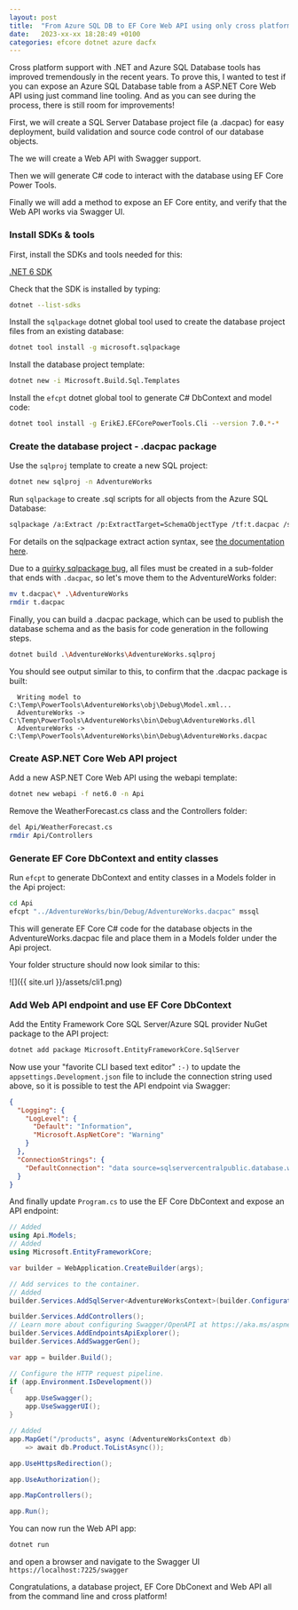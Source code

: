 ```yaml
---
layout: post
title:  "From Azure SQL DB to EF Core Web API using only cross platform CLI tools"
date:   2023-xx-xx 18:28:49 +0100
categories: efcore dotnet azure dacfx
---
```


Cross platform support with .NET and Azure SQL Database tools has improved tremendously in the recent years. To prove this, I wanted to test if you can expose an Azure SQL Database table from a ASP.NET Core Web API using just command line tooling. And as you can see during the process, there is still room for improvements!

First, we will create a SQL Server Database project file (a .dacpac) for easy deployment, build validation and source code control of our database objects. 

The we will create a Web API with Swagger support.

Then we will generate C# code to interact with the database using EF Core Power Tools. 

Finally we will add a method to expose an EF Core entity, and verify that the Web API works via Swagger UI.

### Install SDKs & tools

First, install the SDKs and tools needed for this:

[.NET 6 SDK](https://dotnet.microsoft.com/en-us/download/dotnet/6.0)

Check that the SDK is installed by typing:

```bash
dotnet --list-sdks
```

Install the `sqlpackage` dotnet global tool used to create the database project files from an existing database:

```bash
dotnet tool install -g microsoft.sqlpackage
```

Install the database project template:

```bash
dotnet new -i Microsoft.Build.Sql.Templates
```

Install the `efcpt` dotnet global tool to generate C# DbContext and model code:

```bash
dotnet tool install -g ErikEJ.EFCorePowerTools.Cli --version 7.0.*-*
```
### Create the database project - .dacpac package

Use the `sqlproj` template to create a new SQL project:

```bash
dotnet new sqlproj -n AdventureWorks
```

Run `sqlpackage` to create .sql scripts for all objects from the Azure SQL Database:

```bash
sqlpackage /a:Extract /p:ExtractTarget=SchemaObjectType /tf:t.dacpac /scs:"data source=sqlservercentralpublic.database.windows.net;initial catalog=AdventureWorks;user id=sqlfamily;password=sqlf@m1ly;encrypt=True;" 
```

For details on the sqlpackage extract action syntax, see [the documentation here](https://learn.microsoft.com/sql/tools/sqlpackage/sqlpackage-extract?WT.mc_id=DT-MVP-4025156).

Due to a [quirky sqlpackage bug](https://github.com/microsoft/DacFx/issues/128), all files must be created in a sub-folder that ends with `.dacpac`, so let's move them to the AdventureWorks folder:

```bash
mv t.dacpac\* .\AdventureWorks
rmdir t.dacpac
```

Finally, you can build a .dacpac package, which can be used to publish the database schema and as the basis for code generation in the following steps.

```bash
dotnet build .\AdventureWorks\AdventureWorks.sqlproj
```

You should see output similar to this, to confirm that the .dacpac package is built:

```text
  Writing model to C:\Temp\PowerTools\AdventureWorks\obj\Debug\Model.xml...
  AdventureWorks -> C:\Temp\PowerTools\AdventureWorks\bin\Debug\AdventureWorks.dll
  AdventureWorks -> C:\Temp\PowerTools\AdventureWorks\bin\Debug\AdventureWorks.dacpac
```

### Create ASP.NET Core Web API project

Add a new ASP.NET Core Web API using the webapi template:

```bash
dotnet new webapi -f net6.0 -n Api
```

Remove the WeatherForecast.cs class and the Controllers folder:

```bash
del Api/WeatherForecast.cs
rmdir Api/Controllers
```

### Generate EF Core DbContext and entity classes

Run `efcpt` to generate DbContext and entity classes in a Models folder in the Api project:

```bash
cd Api
efcpt "../AdventureWorks/bin/Debug/AdventureWorks.dacpac" mssql
```

This will generate EF Core C# code for the database objects in the AdventureWorks.dacpac file and place them in a Models folder under the Api project.

Your folder structure should now look similar to this:

![]({{ site.url }}/assets/cli1.png)

### Add Web API endpoint and use EF Core DbContext

Add the Entity Framework Core SQL Server/Azure SQL provider NuGet package to the API project:

```bash
dotnet add package Microsoft.EntityFrameworkCore.SqlServer
```

Now use your "favorite CLI based text editor" `:-)`  to update the `appsettings.Development.json` file to include the connection string used above, so it is possible to test the API endpoint via Swagger:

```json
{
  "Logging": {
    "LogLevel": {
      "Default": "Information",
      "Microsoft.AspNetCore": "Warning"
    }
  },
  "ConnectionStrings": {
    "DefaultConnection": "data source=sqlservercentralpublic.database.windows.net;initial catalog=AdventureWorks;user id=sqlfamily;password=sqlf@m1ly;encrypt=True;"
  }
}
```

And finally update `Program.cs` to use the EF Core DbContext and expose an API endpoint:

```csharp
// Added
using Api.Models;
// Added
using Microsoft.EntityFrameworkCore;

var builder = WebApplication.CreateBuilder(args);

// Add services to the container.
// Added
builder.Services.AddSqlServer<AdventureWorksContext>(builder.Configuration.GetConnectionString("DefaultConnection"));

builder.Services.AddControllers();
// Learn more about configuring Swagger/OpenAPI at https://aka.ms/aspnetcore/swashbuckle
builder.Services.AddEndpointsApiExplorer();
builder.Services.AddSwaggerGen();

var app = builder.Build();

// Configure the HTTP request pipeline.
if (app.Environment.IsDevelopment())
{
    app.UseSwagger();
    app.UseSwaggerUI();
}

// Added
app.MapGet("/products", async (AdventureWorksContext db) 
    => await db.Product.ToListAsync());

app.UseHttpsRedirection();

app.UseAuthorization();

app.MapControllers();

app.Run();

```

You can now run the Web API app:

```bash
dotnet run
```

and open a browser and navigate to the Swagger UI `https://localhost:7225/swagger`

Congratulations, a database project, EF Core DbConext and Web API all from the command line and cross platform!
